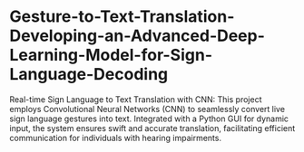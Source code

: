 # Gesture-to-Text-Translation-Developing-an-Advanced-Deep-Learning-Model-for-Sign-Language-Decoding
Real-time Sign Language to Text Translation with CNN: This project employs Convolutional Neural Networks (CNN) to seamlessly convert live sign language gestures into text. Integrated with a Python GUI for dynamic input, the system ensures swift and accurate translation, facilitating efficient communication for individuals with hearing impairments.
